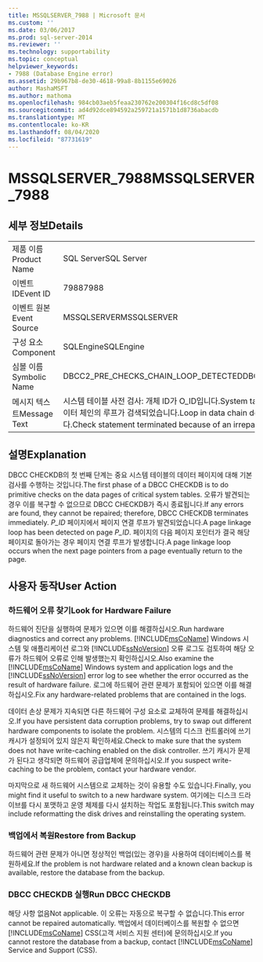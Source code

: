 ```yaml
---
title: MSSQLSERVER_7988 | Microsoft 문서
ms.custom: ''
ms.date: 03/06/2017
ms.prod: sql-server-2014
ms.reviewer: ''
ms.technology: supportability
ms.topic: conceptual
helpviewer_keywords:
- 7988 (Database Engine error)
ms.assetid: 29b967b8-de30-4618-99a8-8b1155e69026
author: MashaMSFT
ms.author: mathoma
ms.openlocfilehash: 984cb03aeb5feaa230762e200304f16cd8c5df08
ms.sourcegitcommit: ad4d92dce894592a259721a1571b1d8736abacdb
ms.translationtype: MT
ms.contentlocale: ko-KR
ms.lasthandoff: 08/04/2020
ms.locfileid: "87731619"
---
```

# <a name="mssqlserver_7988"></a><span data-ttu-id="37ee8-102">MSSQLSERVER_7988</span><span class="sxs-lookup"><span data-stu-id="37ee8-102">MSSQLSERVER_7988</span></span>
    
## <a name="details"></a><span data-ttu-id="37ee8-103">세부 정보</span><span class="sxs-lookup"><span data-stu-id="37ee8-103">Details</span></span>  
  
|||  
|-|-|  
|<span data-ttu-id="37ee8-104">제품 이름</span><span class="sxs-lookup"><span data-stu-id="37ee8-104">Product Name</span></span>|<span data-ttu-id="37ee8-105">SQL Server</span><span class="sxs-lookup"><span data-stu-id="37ee8-105">SQL Server</span></span>|  
|<span data-ttu-id="37ee8-106">이벤트 ID</span><span class="sxs-lookup"><span data-stu-id="37ee8-106">Event ID</span></span>|<span data-ttu-id="37ee8-107">7988</span><span class="sxs-lookup"><span data-stu-id="37ee8-107">7988</span></span>|  
|<span data-ttu-id="37ee8-108">이벤트 원본</span><span class="sxs-lookup"><span data-stu-id="37ee8-108">Event Source</span></span>|<span data-ttu-id="37ee8-109">MSSQLSERVER</span><span class="sxs-lookup"><span data-stu-id="37ee8-109">MSSQLSERVER</span></span>|  
|<span data-ttu-id="37ee8-110">구성 요소</span><span class="sxs-lookup"><span data-stu-id="37ee8-110">Component</span></span>|<span data-ttu-id="37ee8-111">SQLEngine</span><span class="sxs-lookup"><span data-stu-id="37ee8-111">SQLEngine</span></span>|  
|<span data-ttu-id="37ee8-112">심볼 이름</span><span class="sxs-lookup"><span data-stu-id="37ee8-112">Symbolic Name</span></span>|<span data-ttu-id="37ee8-113">DBCC2_PRE_CHECKS_CHAIN_LOOP_DETECTED</span><span class="sxs-lookup"><span data-stu-id="37ee8-113">DBCC2_PRE_CHECKS_CHAIN_LOOP_DETECTED</span></span>|  
|<span data-ttu-id="37ee8-114">메시지 텍스트</span><span class="sxs-lookup"><span data-stu-id="37ee8-114">Message Text</span></span>|<span data-ttu-id="37ee8-115">시스템 테이블 사전 검사: 개체 ID가 O_ID입니다.</span><span class="sxs-lookup"><span data-stu-id="37ee8-115">System table pre-checks: Object ID O_ID.</span></span> <span data-ttu-id="37ee8-116">P_ID에서 데이터 체인의 루프가 검색되었습니다.</span><span class="sxs-lookup"><span data-stu-id="37ee8-116">Loop in data chain detected at P_ID.</span></span> <span data-ttu-id="37ee8-117">오류로 인해 검사 문이 종료됩니다.</span><span class="sxs-lookup"><span data-stu-id="37ee8-117">Check statement terminated because of an irreparable error.</span></span>|  
  
## <a name="explanation"></a><span data-ttu-id="37ee8-118">설명</span><span class="sxs-lookup"><span data-stu-id="37ee8-118">Explanation</span></span>  
 <span data-ttu-id="37ee8-119">DBCC CHECKDB의 첫 번째 단계는 중요 시스템 테이블의 데이터 페이지에 대해 기본 검사를 수행하는 것입니다.</span><span class="sxs-lookup"><span data-stu-id="37ee8-119">The first phase of a DBCC CHECKDB is to do primitive checks on the data pages of critical system tables.</span></span> <span data-ttu-id="37ee8-120">오류가 발견되는 경우 이를 복구할 수 없으므로 DBCC CHECKDB가 즉시 종료됩니다.</span><span class="sxs-lookup"><span data-stu-id="37ee8-120">If any errors are found, they cannot be repaired; therefore, DBCC CHECKDB terminates immediately.</span></span> <span data-ttu-id="37ee8-121">*P_ID* 페이지에서 페이지 연결 루프가 발견되었습니다.</span><span class="sxs-lookup"><span data-stu-id="37ee8-121">A page linkage loop has been detected on page *P_ID*.</span></span> <span data-ttu-id="37ee8-122">페이지의 다음 페이지 포인터가 결국 해당 페이지로 돌아가는 경우 페이지 연결 루프가 발생합니다.</span><span class="sxs-lookup"><span data-stu-id="37ee8-122">A page linkage loop occurs when the next page pointers from a page eventually return to the page.</span></span>  
  
## <a name="user-action"></a><span data-ttu-id="37ee8-123">사용자 동작</span><span class="sxs-lookup"><span data-stu-id="37ee8-123">User Action</span></span>  
  
### <a name="look-for-hardware-failure"></a><span data-ttu-id="37ee8-124">하드웨어 오류 찾기</span><span class="sxs-lookup"><span data-stu-id="37ee8-124">Look for Hardware Failure</span></span>  
 <span data-ttu-id="37ee8-125">하드웨어 진단을 실행하여 문제가 있으면 이를 해결하십시오.</span><span class="sxs-lookup"><span data-stu-id="37ee8-125">Run hardware diagnostics and correct any problems.</span></span> <span data-ttu-id="37ee8-126">[!INCLUDE[msCoName](../../includes/msconame-md.md)] Windows 시스템 및 애플리케이션 로그와 [!INCLUDE[ssNoVersion](../../includes/ssnoversion-md.md)] 오류 로그도 검토하여 해당 오류가 하드웨어 오류로 인해 발생했는지 확인하십시오.</span><span class="sxs-lookup"><span data-stu-id="37ee8-126">Also examine the [!INCLUDE[msCoName](../../includes/msconame-md.md)] Windows system and application logs and the [!INCLUDE[ssNoVersion](../../includes/ssnoversion-md.md)] error log to see whether the error occurred as the result of hardware failure.</span></span> <span data-ttu-id="37ee8-127">로그에 하드웨어 관련 문제가 포함되어 있으면 이를 해결하십시오.</span><span class="sxs-lookup"><span data-stu-id="37ee8-127">Fix any hardware-related problems that are contained in the logs.</span></span>  
  
 <span data-ttu-id="37ee8-128">데이터 손상 문제가 지속되면 다른 하드웨어 구성 요소로 교체하여 문제를 해결하십시오.</span><span class="sxs-lookup"><span data-stu-id="37ee8-128">If you have persistent data corruption problems, try to swap out different hardware components to isolate the problem.</span></span> <span data-ttu-id="37ee8-129">시스템의 디스크 컨트롤러에 쓰기 캐시가 설정되어 있지 않은지 확인하세요.</span><span class="sxs-lookup"><span data-stu-id="37ee8-129">Check to make sure that the system does not have write-caching enabled on the disk controller.</span></span> <span data-ttu-id="37ee8-130">쓰기 캐시가 문제가 된다고 생각되면 하드웨어 공급업체에 문의하십시오.</span><span class="sxs-lookup"><span data-stu-id="37ee8-130">If you suspect write-caching to be the problem, contact your hardware vendor.</span></span>  
  
 <span data-ttu-id="37ee8-131">마지막으로 새 하드웨어 시스템으로 교체하는 것이 유용할 수도 있습니다.</span><span class="sxs-lookup"><span data-stu-id="37ee8-131">Finally, you might find it useful to switch to a new hardware system.</span></span> <span data-ttu-id="37ee8-132">여기에는 디스크 드라이브를 다시 포맷하고 운영 체제를 다시 설치하는 작업도 포함됩니다.</span><span class="sxs-lookup"><span data-stu-id="37ee8-132">This switch may include reformatting the disk drives and reinstalling the operating system.</span></span>  
  
### <a name="restore-from-backup"></a><span data-ttu-id="37ee8-133">백업에서 복원</span><span class="sxs-lookup"><span data-stu-id="37ee8-133">Restore from Backup</span></span>  
 <span data-ttu-id="37ee8-134">하드웨어 관련 문제가 아니면 정상적인 백업(있는 경우)을 사용하여 데이터베이스를 복원하세요.</span><span class="sxs-lookup"><span data-stu-id="37ee8-134">If the problem is not hardware related and a known clean backup is available, restore the database from the backup.</span></span>  
  
### <a name="run-dbcc-checkdb"></a><span data-ttu-id="37ee8-135">DBCC CHECKDB 실행</span><span class="sxs-lookup"><span data-stu-id="37ee8-135">Run DBCC CHECKDB</span></span>  
 <span data-ttu-id="37ee8-136">해당 사항 없음</span><span class="sxs-lookup"><span data-stu-id="37ee8-136">Not applicable.</span></span> <span data-ttu-id="37ee8-137">이 오류는 자동으로 복구할 수 없습니다.</span><span class="sxs-lookup"><span data-stu-id="37ee8-137">This error cannot be repaired automatically.</span></span> <span data-ttu-id="37ee8-138">백업에서 데이터베이스를 복원할 수 없으면 [!INCLUDE[msCoName](../../includes/msconame-md.md)] CSS(고객 서비스 지원 센터)에 문의하십시오.</span><span class="sxs-lookup"><span data-stu-id="37ee8-138">If you cannot restore the database from a backup, contact [!INCLUDE[msCoName](../../includes/msconame-md.md)] Service and Support (CSS).</span></span>  
  
  
